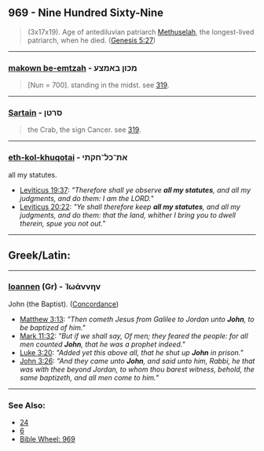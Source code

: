 ## 969 - Nine Hundred Sixty-Nine
> (3x17x19). Age of antediluvian patriarch [Methuselah](/keys/MThVShLCh), the longest-lived patriarch, when he died. ([Genesis 5:27](http://biblehub.com/genesis/5-27.htm))

---

### [makown be-emtzah](/keys/MKVNf.BAMTzO) - מכון באמצע
> [Nun = 700]. standing in the midst. see [319](319).

---

### [Sartain](/keys/SRTNf) - סרטן
> the Crab, the sign Cancer. see [319](319).

---

### [eth-kol-khuqotai](/keys/ATh-KL-ChQThI) - את־כל־חקתי
all my statutes.

- [Leviticus 19:37](https://biblehub.com/leviticus/19-37.htm): *"Therefore shall ye observe **all my statutes**, and all my judgments, and do them: I am the LORD."*
- [Leviticus 20:22](https://biblehub.com/leviticus/20-22.htm): *"Ye shall therefore keep **all my statutes**, and all my judgments, and do them: that the land, whither I bring you to dwell therein, spue you not out."*

---

## Greek/Latin:

---

### [Ioannen](/greek?word=iOannhn) (Gr) - Ἰωάννην
John (the Baptist). ([Concordance](https://biblehub.com/greek/io_anne_n_2491.htm))

- [Matthew 3:13](https://biblehub.com/matthew/3-13.htm): *"Then cometh Jesus from Galilee to Jordan unto **John**, to be baptized of him."*
- [Mark 11:32](https://biblehub.com/mark/11-32.htm): *"But if we shall say, Of men; they feared the people: for all men counted **John**, that he was a prophet indeed."*
- [Luke 3:20](https://biblehub.com/luke/3-20.htm): *"Added yet this above all, that he shut up **John** in prison."*
- [John 3:26](https://biblehub.com/john/3-26.htm): *"And they came unto **John**, and said unto him, Rabbi, he that was with thee beyond Jordan, to whom thou barest witness, behold, the same baptizeth, and all men come to him."*

---

### See Also:

- [24](24)
- [6](6)
- [Bible Wheel: 969](https://www.biblewheel.com//GR/GR_Database.php?SearchBy_Gematria=969)
